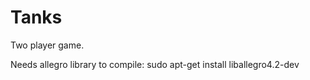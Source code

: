Tanks
=====

Two player game.

Needs allegro library to compile:
sudo apt-get install liballegro4.2-dev
